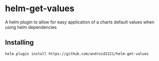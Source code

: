 # helm-get-values
A helm plugin to allow for easy application of a charts default values when using helm dependencies

## Installing

```
helm plugin install https://github.com/android2221/helm-get-values
```